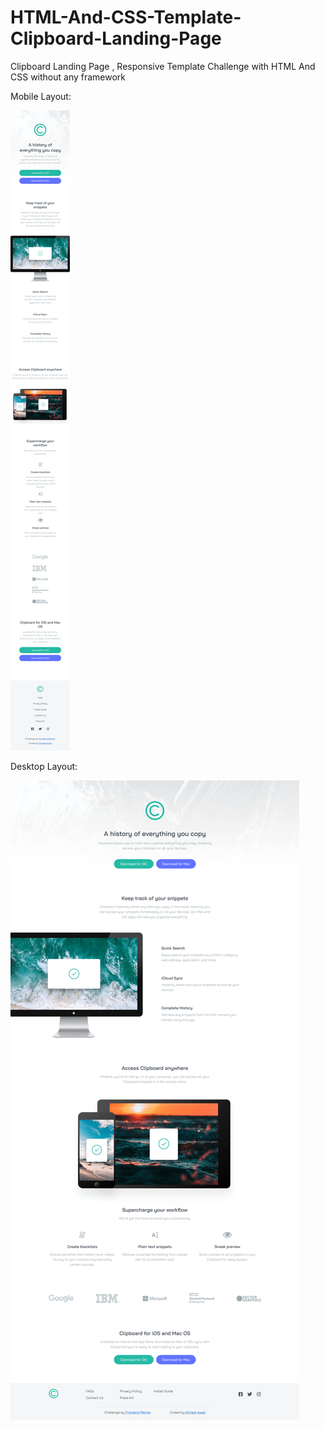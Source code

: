 # HTML-And-CSS-Template-Clipboard-Landing-Page
Clipboard Landing Page , Responsive Template Challenge with HTML And CSS without any framework

Mobile Layout:

![Output](/Output-Screenshots/Mobile.png)

Desktop Layout:

![Output](/Output-Screenshots/Desktop.png)
